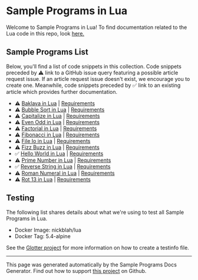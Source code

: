 # Sample Programs in Lua

Welcome to Sample Programs in Lua! To find documentation related to the Lua code in this repo, look [here.](https://sample-programs.therenegadecoder.com/languages/lua)

## Sample Programs List

Below, you'll find a list of code snippets in this collection. Code snippets preceded by :warning: link to a GitHub issue query featuring a possible article request issue. If an article request issue doesn't exist, we encourage you to create one. Meanwhile, code snippets preceded by :white_check_mark: link to an existing article which provides further documentation.

- :warning: [Baklava in Lua](https://github.com//TheRenegadeCoder/sample-programs-website/issues?utf8=%E2%9C%93&q=is%3Aissue+is%3Aopen+baklava+lua) | [Requirements](https://sample-programs.therenegadecoder.com/projects/baklava)
- :warning: [Bubble Sort in Lua](https://github.com//TheRenegadeCoder/sample-programs-website/issues?utf8=%E2%9C%93&q=is%3Aissue+is%3Aopen+bubble+sort+lua) | [Requirements](https://sample-programs.therenegadecoder.com/projects/bubble-sort)
- :warning: [Capitalize in Lua](https://github.com//TheRenegadeCoder/sample-programs-website/issues?utf8=%E2%9C%93&q=is%3Aissue+is%3Aopen+capitalize+lua) | [Requirements](https://sample-programs.therenegadecoder.com/projects/capitalize)
- :warning: [Even Odd in Lua](https://github.com//TheRenegadeCoder/sample-programs-website/issues?utf8=%E2%9C%93&q=is%3Aissue+is%3Aopen+even+odd+lua) | [Requirements](https://sample-programs.therenegadecoder.com/projects/even-odd)
- :warning: [Factorial in Lua](https://github.com//TheRenegadeCoder/sample-programs-website/issues?utf8=%E2%9C%93&q=is%3Aissue+is%3Aopen+factorial+lua) | [Requirements](https://sample-programs.therenegadecoder.com/projects/factorial)
- :warning: [Fibonacci in Lua](https://github.com//TheRenegadeCoder/sample-programs-website/issues?utf8=%E2%9C%93&q=is%3Aissue+is%3Aopen+fibonacci+lua) | [Requirements](https://sample-programs.therenegadecoder.com/projects/fibonacci)
- :warning: [File Io in Lua](https://github.com//TheRenegadeCoder/sample-programs-website/issues?utf8=%E2%9C%93&q=is%3Aissue+is%3Aopen+file+io+lua) | [Requirements](https://sample-programs.therenegadecoder.com/projects/file-io)
- :warning: [Fizz Buzz in Lua](https://github.com//TheRenegadeCoder/sample-programs-website/issues?utf8=%E2%9C%93&q=is%3Aissue+is%3Aopen+fizz+buzz+lua) | [Requirements](https://sample-programs.therenegadecoder.com/projects/fizz-buzz)
- :white_check_mark: [Hello World in Lua](https://sample-programs.therenegadecoder.com/projects/hello-world/lua) | [Requirements](https://sample-programs.therenegadecoder.com/projects/hello-world)
- :warning: [Prime Number in Lua](https://github.com//TheRenegadeCoder/sample-programs-website/issues?utf8=%E2%9C%93&q=is%3Aissue+is%3Aopen+prime+number+lua) | [Requirements](https://sample-programs.therenegadecoder.com/projects/prime-number)
- :white_check_mark: [Reverse String in Lua](https://sample-programs.therenegadecoder.com/projects/reverse-string/lua) | [Requirements](https://sample-programs.therenegadecoder.com/projects/reverse-string)
- :warning: [Roman Numeral in Lua](https://github.com//TheRenegadeCoder/sample-programs-website/issues?utf8=%E2%9C%93&q=is%3Aissue+is%3Aopen+roman+numeral+lua) | [Requirements](https://sample-programs.therenegadecoder.com/projects/roman-numeral)
- :warning: [Rot 13 in Lua](https://github.com//TheRenegadeCoder/sample-programs-website/issues?utf8=%E2%9C%93&q=is%3Aissue+is%3Aopen+rot+13+lua) | [Requirements](https://sample-programs.therenegadecoder.com/projects/rot-13)

## Testing

The following list shares details about what we're using to test all Sample Programs in Lua.

- Docker Image: nickblah/lua
- Docker Tag: 5.4-alpine

See the [Glotter project](https://github.com/auroq/glotter) for more information on how to create a testinfo file.

---

This page was generated automatically by the Sample Programs Docs Generator. Find out how to support [this project](https://github.com/TheRenegadeCoder/sample-programs-docs-generator) on Github.